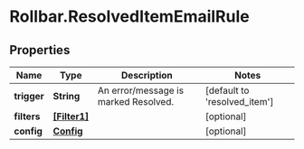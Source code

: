 # Rollbar.ResolvedItemEmailRule

## Properties

Name | Type | Description | Notes
------------ | ------------- | ------------- | -------------
**trigger** | **String** | An error/message is marked Resolved. | [default to &#39;resolved_item&#39;]
**filters** | [**[Filter1]**](Filter1.md) |  | [optional] 
**config** | [**Config**](Config.md) |  | [optional] 


